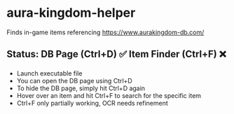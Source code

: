 # aura-kingdom-helper
Finds in-game items referencing https://www.aurakingdom-db.com/

## Status: DB Page (Ctrl+D) ✅ Item Finder (Ctrl+F) ❌
### 
- Launch executable file
- You can open the DB page using Ctrl+D
- To hide the DB page, simply hit Ctrl+D again
- Hover over an item and hit Ctrl+F to search for the specific item
- Ctrl+F only partially working, OCR needs refinement